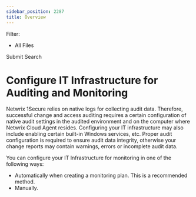 ```yaml
---
sidebar_position: 2287
title: Overview
---
```


Filter: 

* All Files

Submit Search

# Configure IT Infrastructure for Auditing and Monitoring

Netwrix 1Secure relies on native logs for collecting audit data. Therefore, successful change and access auditing requires a certain configuration of native audit settings in the audited environment and on the computer where Netwrix Cloud Agent resides. Configuring your IT infrastructure may also include enabling certain built-in Windows services, etc. Proper audit configuration is required to ensure audit data integrity, otherwise your change reports may contain warnings, errors or incomplete audit data.

You can configure your IT Infrastructure for monitoring in one of the following ways:

* Automatically when creating a monitoring plan. This is a recommended method.
* Manually.